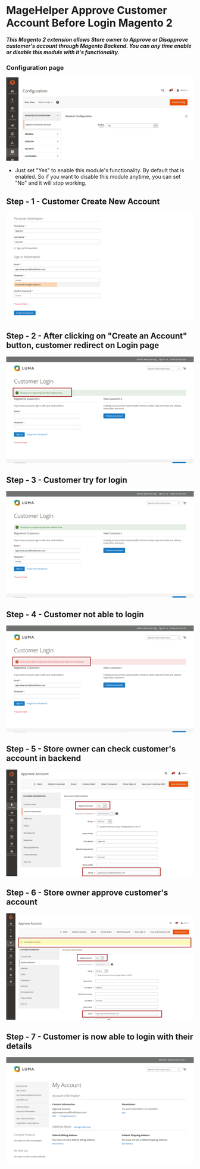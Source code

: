 # MageHelper Approve Customer Account Before Login Magento 2

***This Magento 2 extension allows Store owner to Approve or Disapprove customer's account through Magento Backend. You can any time enable or disable this module with it's functionality.***

### Configuration page

![MageHelper Approve Customer Account Before Login Magento 2 Configuration page](https://github.com/KishanSavaliya/magehelper-magento2-approve-customer-account/blob/master/MageHelper/Magento2-ApproveCustomerAccount-Configurations.png)

- Just set "Yes" to enable this module's functionality. By default that is enabled. So if you want to disable this module anytime, you can set "No" and it will stop working.

## Step - 1 - Customer Create New Account

![MageHelper Approve Customer Account Before Login Magento 2 Customer Create New Account](https://github.com/KishanSavaliya/magehelper-magento2-approve-customer-account/blob/master/MageHelper/Magento2-ApproveCustomerAccount-Create-New-Account-Page-Step-1.png)

## Step - 2 - After clicking on "Create an Account" button, customer redirect on Login page

![MageHelper Approve Customer Account Before Login Magento 2 After clicking on "Create an Account" button, customer will redirect on Login page](https://github.com/KishanSavaliya/magehelper-magento2-approve-customer-account/blob/master/MageHelper/Magento2-ApproveCustomerAccount-Redirect-on-Login-Page-Step-2.png)

## Step - 3 - Customer try for login

![MageHelper Approve Customer Account Before Login Magento 2 Customer try for login](https://github.com/KishanSavaliya/magehelper-magento2-approve-customer-account/blob/master/MageHelper/Magento2-ApproveCustomerAccount-Customer-Try-For-Login-Step-3.png)

## Step - 4 - Customer not able to login

![MageHelper Approve Customer Account Before Login Magento 2 Customer not able to login](https://github.com/KishanSavaliya/magehelper-magento2-approve-customer-account/blob/master/MageHelper/Magento2-ApproveCustomerAccount-Customer-Not-Able-To-Login-Step-4.png)

## Step - 5 - Store owner can check customer's account in backend

![MageHelper Approve Customer Account Before Login Magento 2 Store owner can check customer's account in backend](https://github.com/KishanSavaliya/magehelper-magento2-approve-customer-account/blob/master/MageHelper/Magento2-ApproveCustomerAccount-Customer-Still-Not-Approved-Account-Step-5.png)

## Step - 6 - Store owner approve customer's account

![MageHelper Approve Customer Account Before Login Magento 2 Store owner approve customer's account](https://github.com/KishanSavaliya/magehelper-magento2-approve-customer-account/blob/master/MageHelper/Magento2-ApproveCustomerAccount-Customer-Account-Approved-By-Admin-Step-6.png)

## Step - 7 - Customer is now able to login with their details

![MageHelper Approve Customer Account Before Login Magento 2 Customer is now able to login with their details](https://github.com/KishanSavaliya/magehelper-magento2-approve-customer-account/blob/master/MageHelper/Magento2-ApproveCustomerAccount-Customer-Now-Customer-Able-To-Login-Step-7.png)